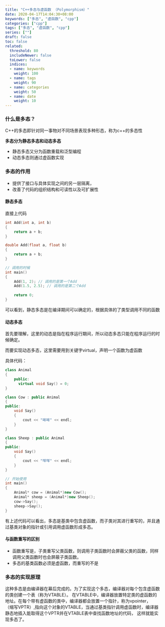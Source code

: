 ```yaml
---
title: "C++多态与虚函数 （Polymorphism）"
date: 2020-04-17T14:04:30+08:00
keywords: ["多态", "虚函数", "cpp"]
categories: ["cpp"]
tags: ["多态", "虚函数", "cpp"]
series: [""]
draft: false
toc: false
related:
  threshold: 80
  includeNewer: false
  toLower: false
  indices:
  - name: keywords
    weight: 100
  - name: tags
    weight: 90
  - name: categories
    weight: 50
  - name: date
    weight: 10
---
```


### 什么是多态？
C++的多态即针对同一事物对不同场景表现多种形态，称为c++的多态性

**多态分为静态多态和动态多态**
- 静态多态又分为函数重载和泛型编程
- 动态多态则通过虚函数实现

### 多态的作用
- 提供了接口与具体实现之间的另一层隔离，
- 改善了代码的组织结构和可读性以及可扩展性

#### 静态多态
直接上代码
```cpp
int Add(int a, int b)
{
    return a + b;
}

double Add(float a, float b)
{
    return a + b;
}

// 调用的时候
int main()
{
    Add(1, 2); // 调用的是第一个Add
    Add(1.5, 2.5); // 调用的是第二个Add
    
    return 0;
}
```
可以看到，静态多态是在编译期间可以确定的，根据具体的了类型调用不同的函数

#### 动态多态
首先要理解，这里的动态是指在程序运行期间，所以动态多态只能在程序运行的时候确定。

而要实现动态多态，这里需要用到关键字virtual，声明一个函数为虚函数

具体代码：
```cpp
class Animal
{
    public:
      virtual void Say() = 0;
}

class Cow : public Animal
{
public:
    void Say()
    {
        cout << "哞哞" << endl;
    }
}

class Sheep : public Animal
{
public:
    void Say()
    {
        cout << "咩咩" << endl;
    }
}

// 开始使用
int main()
{
    Animal* cow = (Animal*)new Cow();
    Animal* sheep = (Animal*)new Sheep();
    cow->Say();
    sheep->Say();
}

```
有上述代码可以看出，多态是基类中包含虚函数，而子类对其进行重写的，并且通过基类对象的指针或引用调用虚函数形成多态。

#### 与函数重写的区别
- 函数重写是，子类重写父类函数，则调用子类函数时会屏蔽父类的函数，同样调用父类函数时也会屏蔽子类函数。
- 多态的基类函数必须是虚函数，而重写的不是

### 多态的实现原理
这种多态是由编译器在幕后完成的。为了实现这个多态，编译器对每个包含虚函数的类创建一个表（称为VTABLE）。
在VTABLE中，编译器放置特定类的虚函数的地址。在每个带有虚函数的类中，编译器都会放置一个指针，称为vpointer，
（缩写VPTR）,指向这个对象的VTABLE，当通过基类指针调用虚函数时，编译器静态地插入能取得这个VPTR并在VTABLE表中查找函数地址的代码，
这样就能实现多态了。









